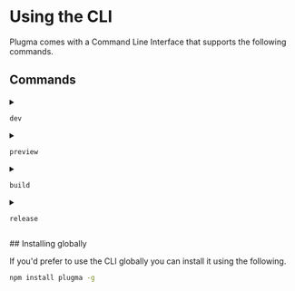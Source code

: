 # Using the CLI

Plugma comes with a Command Line Interface that supports the following commands.

## Commands

<details>

<summary>

`dev`

</summary>

Start a server to develop your plugin. This command builds the `ui.html` and points it to the dev server making it easier to develop and debug your plugin.

##### Usage

```bash
plugma dev [options]
```

##### Options

-   `-p`, `--port`: Specify a port number for the plugin preview.
-   `-o`, `--output`: Specify an output dir, default is `dist`.
-   `-m`, `--mode`: Specify a mode.
-   `-ws`, `--websockets`: Enable WebSockets to preview in browser.

##### Example

```bash
# Start development server on port 3000
plugma dev -p 3000

# Start development server with websockets enabled
plugma dev -ws
```

<blockquote class="info">

When using the commands with `npm run` you need to pass the arguments with a double dash `--`, for example `npm run dev -- -p 3000`.

</blockquote>

</details>

<details>

<summary>

`preview`

</summary>

<mark>Coming in V1</mark>

Preview your plugin in any browser to see how it looks and works. Make sure the plugin is open in the Figma desktop app for this to work.

##### Usage

```bash
plugma preview [options]
```

##### Options

-   `-p`, `--port`: Specify a port number for the plugin preview.
-   `-o`, `--output`: Specify an output dir, default is `dist`.
-   `-m`, `--mode`: Specify a mode.

##### Example

```bash
# Preview the plugin on port 8080
plugma preview -p 8080
```

</details>

<details>

<summary>

`build`

</summary>

Create a build before publishing. This command compiles and bundles your plugin, preparing it for distribution.

##### Usage

```bash
plugma build [options]
```

##### Options

-   `-w`, `--watch`: Watch for changes and rebuild automatically.
-   `-o`, `--output`: Specify an output dir, default is `dist`.
-   `-m`, `--mode`: Specify a mode.

##### Example

```bash
# Build the plugin
plugma build

# Build and watch for changes
plugma build -w
```

</details>

<details>

<summary>

`release`

</summary>

<mark>Coming in V1</mark>

Build the plugin and release to GitHub. This command automates creating a new GitHub release with your latest changes. If no version is specified, it will automatically update the `plugma.pluginVersion` field in `package.json`.

```bash
plugma build [version] [options]
```

##### Version

-   `alpha`, `beta`, `stable` or an integer (optional)

##### Options

-   `-t`, `--title`: Custom title for the release.
-   `-n`, `--notes`: Add release notes.
-   `-o`, `--output`: Specify an output dir, default is `dist`.

##### Example

```bash
# Increment the next stable version
plugma release

# Release a beta version with custom title and notes
plugma release beta -t "New feature" -n "This release includes new features X and Y"
```

</details>

## Installing globally

If you'd prefer to use the CLI globally you can install it using the following.

```bash
npm install plugma -g
```
